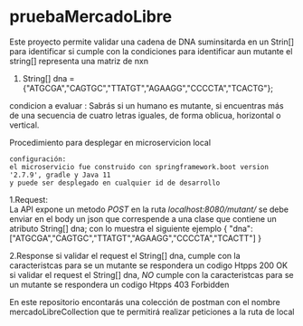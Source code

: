 # pruebaMercadoLibre
Este proyecto permite validar una cadena de DNA suminsitarda en un Strin[] para identificar si cumple con la condiciones para identificar aun mutante
el string[] representa una matriz de nxn

1. String[] dna = {"ATGCGA","CAGTGC","TTATGT","AGAAGG","CCCCTA","TCACTG"};

condicion a evaluar : Sabrás si un humano es mutante, si encuentras más de una secuencia de cuatro letras
iguales, de forma oblicua, horizontal o vertical.

Procedimiento para desplegar en microservicion local

	configuración:
	el microservicio fue construido con springframework.boot version '2.7.9', gradle y Java 11
	y puede ser desplegado en cualquier id de desarrollo
1.Request:	
	La API expone un metodo *POST* en la ruta *localhost:8080/mutant/* 
	se debe enviar en el body un json que correspende a una clase que contiene un atributo  String[] dna; 
	con lo muestra el siguiente ejemplo
		{
			"dna": ["ATGCGA","CAGTGC","TTATGT","AGAAGG","CCCCTA","TCACTT"]
		}


2.Response
		si validar el request el String[] dna, cumple con la caracteristcas para se un mutante se respondera un codigo Htpps 200 OK
		si validar el request el String[] dna, *NO* cumple con la caracteristcas para se un mutante se respondera un codigo Htpps 403 Forbidden
		
En este repositorio encontarás  una colección de postman con el nombre mercadoLibreCollection que te permitirá realizar peticiones a la ruta de local	

	
